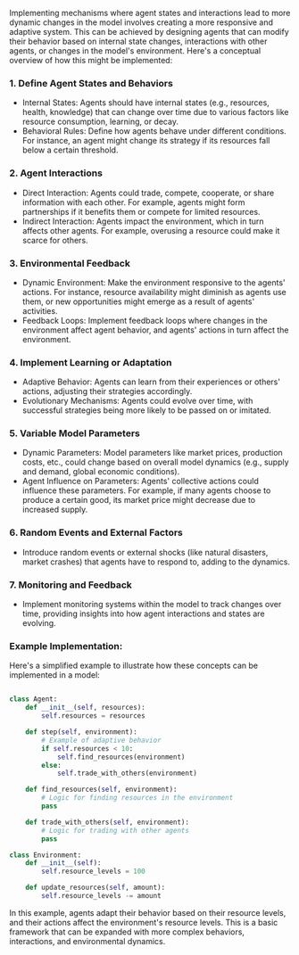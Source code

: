 Implementing mechanisms where agent states and interactions lead to more dynamic changes in the model involves creating a more responsive and adaptive system. This can be achieved by designing agents that can modify their behavior based on internal state changes, interactions with other agents, or changes in the model's environment. Here's a conceptual overview of how this might be implemented:

### 1. Define Agent States and Behaviors
- Internal States: Agents should have internal states (e.g., resources, health, knowledge) that can change over time due to various factors like resource consumption, learning, or decay.
- Behavioral Rules: Define how agents behave under different conditions. For instance, an agent might change its strategy if its resources fall below a certain threshold.
### 2. Agent Interactions
- Direct Interaction: Agents could trade, compete, cooperate, or share information with each other. For example, agents might form partnerships if it benefits them or compete for limited resources.
- Indirect Interaction: Agents impact the environment, which in turn affects other agents. For example, overusing a resource could make it scarce for others.
### 3. Environmental Feedback
- Dynamic Environment: Make the environment responsive to the agents' actions. For instance, resource availability might diminish as agents use them, or new opportunities might emerge as a result of agents' activities.
- Feedback Loops: Implement feedback loops where changes in the environment affect agent behavior, and agents' actions in turn affect the environment.
### 4. Implement Learning or Adaptation
- Adaptive Behavior: Agents can learn from their experiences or others' actions, adjusting their strategies accordingly.
- Evolutionary Mechanisms: Agents could evolve over time, with successful strategies being more likely to be passed on or imitated.
### 5. Variable Model Parameters
- Dynamic Parameters: Model parameters like market prices, production costs, etc., could change based on overall model dynamics (e.g., supply and demand, global economic conditions).
- Agent Influence on Parameters: Agents' collective actions could influence these parameters. For example, if many agents choose to produce a certain good, its market price might decrease due to increased supply.
### 6. Random Events and External Factors
- Introduce random events or external shocks (like natural disasters, market crashes) that agents have to respond to, adding to the dynamics.
### 7. Monitoring and Feedback
- Implement monitoring systems within the model to track changes over time, providing insights into how agent interactions and states are evolving.

### Example Implementation:
Here's a simplified example to illustrate how these concepts can be implemented in a model:

```python

class Agent:
    def __init__(self, resources):
        self.resources = resources

    def step(self, environment):
        # Example of adaptive behavior
        if self.resources < 10:
            self.find_resources(environment)
        else:
            self.trade_with_others(environment)

    def find_resources(self, environment):
        # Logic for finding resources in the environment
        pass

    def trade_with_others(self, environment):
        # Logic for trading with other agents
        pass

class Environment:
    def __init__(self):
        self.resource_levels = 100

    def update_resources(self, amount):
        self.resource_levels -= amount

```
In this example, agents adapt their behavior based on their resource levels, and their actions affect the environment's resource levels. This is a basic framework that can be expanded with more complex behaviors, interactions, and environmental dynamics.
